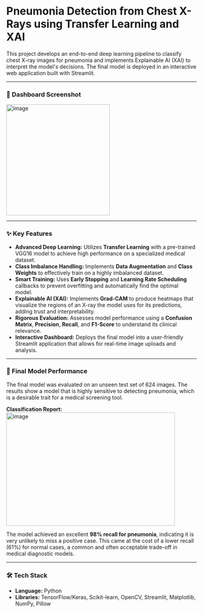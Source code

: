 # Pneumonia Detection from Chest X-Rays using Transfer Learning and XAI

This project develops an end-to-end deep learning pipeline to classify chest X-ray images for pneumonia and implements Explainable AI (XAI) to interpret the model's decisions. The final model is deployed in an interactive web application built with Streamlit.

---

### 📸 Dashboard Screenshot
<img width="274" height="293" alt="image" src="https://github.com/user-attachments/assets/5d82c029-bf80-4409-a98c-c6637141db31" />

---

### ✨ Key Features

* **Advanced Deep Learning:** Utilizes **Transfer Learning** with a pre-trained VGG16 model to achieve high performance on a specialized medical dataset.
* **Class Imbalance Handling:** Implements **Data Augmentation** and **Class Weights** to effectively train on a highly imbalanced dataset.
* **Smart Training:** Uses **Early Stopping** and **Learning Rate Scheduling** callbacks to prevent overfitting and automatically find the optimal model.
* **Explainable AI (XAI):** Implements **Grad-CAM** to produce heatmaps that visualize the regions of an X-ray the model uses for its predictions, adding trust and interpretability.
* **Rigorous Evaluation:** Assesses model performance using a **Confusion Matrix**, **Precision**, **Recall**, and **F1-Score** to understand its clinical relevance.
* **Interactive Dashboard:** Deploys the final model into a user-friendly Streamlit application that allows for real-time image uploads and analysis.

---

### 🔬 Final Model Performance

The final model was evaluated on an unseen test set of 624 images. The results show a model that is highly sensitive to detecting pneumonia, which is a desirable trait for a medical screening tool.

**Classification Report:**
<img width="446" height="299" alt="image" src="https://github.com/user-attachments/assets/188283a5-ee18-4db9-8e35-21f97bd7063c" />

The model achieved an excellent **98% recall for pneumonia**, indicating it is very unlikely to miss a positive case. This came at the cost of a lower recall (61%) for normal cases, a common and often acceptable trade-off in medical diagnostic models.  

---  
  
### 🛠️ Tech Stack  
  
* **Language:** Python  
* **Libraries:** TensorFlow/Keras, Scikit-learn, OpenCV, Streamlit, Matplotlib, NumPy, Pillow  
